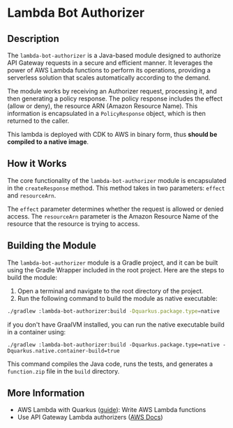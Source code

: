 # Lambda Bot Authorizer

## Description

The `lambda-bot-authorizer` is a Java-based module designed to authorize API Gateway requests in a secure and efficient 
manner. It leverages the power of AWS Lambda functions to perform its operations, providing a serverless solution 
that scales automatically according to the demand.

The module works by receiving an Authorizer request, processing it, and then generating a policy response. 
The policy response includes the effect (allow or deny), the resource ARN (Amazon Resource Name). 
This information is encapsulated in a `PolicyResponse` object, which is then returned to the caller.

This lambda is deployed with CDK to AWS in binary form, thus **should be compiled to a native image**.

## How it Works

The core functionality of the `lambda-bot-authorizer` module is encapsulated in the `createResponse` method. 
This method takes in two parameters: `effect` and `resourceArn`.

The `effect` parameter determines whether the request is allowed or denied access. The `resourceArn` parameter is the 
Amazon Resource Name of the resource that the resource is trying to access.

## Building the Module

The `lambda-bot-authorizer` module is a Gradle project, and it can be built using the Gradle Wrapper included 
in the root project. Here are the steps to build the module:

1. Open a terminal and navigate to the root directory of the project.
2. Run the following command to build the module as native executable:

```bash
./gradlew :lambda-bot-authorizer:build -Dquarkus.package.type=native
```

if you don't have GraalVM installed, you can run the native executable build in a container using:

```shell script
./gradlew :lambda-bot-authorizer:build -Dquarkus.package.type=native -Dquarkus.native.container-build=true
```

This command compiles the Java code, runs the tests, and generates a `function.zip` file in the `build` directory.


## More Information
- AWS Lambda with Quarkus ([guide](https://quarkus.io/guides/amazon-lambda)): Write AWS Lambda functions
- Use API Gateway Lambda authorizers ([AWS Docs](https://docs.aws.amazon.com/apigateway/latest/developerguide/apigateway-use-lambda-authorizer.html))

